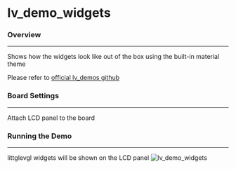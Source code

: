# lv_demo_widgets

### Overview
***
Shows how the widgets look like out of the box using the built-in material theme

Please refer to [official lv_demos github](https://github.com/lvgl/lv_demos)

### Board Settings
***
Attach LCD panel to the board

### Running the Demo
***
littglevgl widgets will be shown on the LCD panel
![lv_demo_widgets](../../../doc/images/samples/lv_demo_widgets.gif)